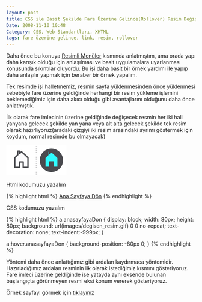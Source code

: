 ```yaml
---
layout: post
title: CSS ile Basit Şekilde Fare Üzerine Gelince(Rollover) Resim Değişimi Yapmak
Date: 2008-11-10 10:48
Category: CSS, Web Standartları, XHTML
tags: fare üzerine gelince, link, resim, rollover
---
```


Daha önce bu konuya [Resimli Menüler][] kısmında anlatmıştım, ama orada
yapı daha karışık olduğu için anlaşılması ve basit uygulamalara
uyarlanması konusunda sıkıntılar oluyordu. Bu işi daha basit bir örnek
yardımı ile yapıp daha anlaşılır yapmak için beraber bir örnek yapalım.

Tek resimde işi halletmemiz, resmin sayfa yüklenmesinden önce yüklenmesi
sebebiyle fare üzerine geldiğinde herhangi bir resim yükleme işlemini
beklemediğimiz için daha akıcı olduğu gibi avantajlarını olduğunu daha
önce anlatmıştık.

İlk olarak fare imlecinin üzerine geldiğinde değişecek resmin her iki
hali yanyana gelecek şekilde yan yana veya alt alta gelecek şekilde tek
resim olarak hazırlıyoruz(aradaki çizgiyi iki resim arasındaki ayrımı
göstermek için koydum, normal resimde bu olmayacak)

![anasayfaya dön][]

Html kodumuzu yazalım

{% highlight html %}
<a class="anasayfayaDon" href="anasayfa.htm">Ana Sayfaya Dön</a>
{% endhighlight %}

CSS kodumuzu yazalım

{% highlight html %}
a.anasayfayaDon {
  display: block;
  width: 80px;
  height: 80px;
  background: url(images/degisen_resim.gif) 0 0 no-repeat;
  text-decoration: none;
  text-indent:-999px;
}

a:hover.anasayfayaDon {
  background-position: -80px 0;
}
{% endhighlight %}

Yöntemi daha önce anlattığımız gibi ardalan kaydırmaca yöntemidir.
Hazırladığımız ardalan resminin ilk olarak istediğimiz kısmını
gösteriyoruz. Fare imleci üzerine geldiğinde ise yatayda aynı eksende
bulunan başlangıçta görünmeyen resmi eksi konum vererek gösteriyoruz.

Örnek sayfayı görmek için [tıklayınız][]

  [Resimli Menüler]: http://www.fatihhayrioglu.com/css-ile-menu-olusturmak-v-resimli-menuler
    "Resimli Menüler"
  [anasayfaya dön]: /images/mak_degisen_resim.gif
  [Ana Sayfaya Dön]: anasayfa.htm
  [tıklayınız]: /dokumanlar/fare_degisen_resim.html
